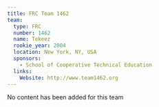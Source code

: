 ```yaml
---
title: FRC Team 1462
team:
  type: FRC
  number: 1462
  name: Tekeez
  rookie_year: 2004
  location: New York, NY, USA
  sponsors:
    - School of Cooperative Technical Education
  links:
    Website: http://www.team1462.org
---
```

No content has been added for this team
